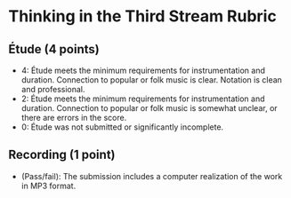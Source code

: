 # Thinking in the Third Stream Rubric

## Étude (4 points)

- 4: Étude meets the minimum requirements for instrumentation and duration. Connection to popular or folk music is clear. Notation is clean and professional. 
- 2: Étude meets the minimum requirements for instrumentation and duration. Connection to popular or folk music is somewhat unclear, or there are errors in the score.
- 0: Étude was not submitted or significantly incomplete.

## Recording (1 point)

- (Pass/fail): The submission includes a computer realization of the work in MP3 format.
